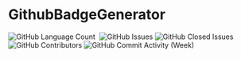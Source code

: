 # GithubBadgeGenerator

<div>
<img alt="GitHub Language Count" src="https://img.shields.io/github/languages/count/andykr1k/GithubBadgeGenerator?style=for-the-badge"/>
<img alt="" src="https://img.shields.io/github/repo-size/andykr1k/GithubBadgeGenerator?style=for-the-badge"/>
<img alt="GitHub Issues" src="https://img.shields.io/github/issues/andykr1k/GithubBadgeGenerator?style=for-the-badge"/>
<img alt="GitHub Closed Issues" src="https://img.shields.io/github/issues-closed/andykr1k/GithubBadgeGenerator?style=for-the-badge"/>
<img alt="GitHub Contributors" src="https://img.shields.io/github/contributors/andykr1k/GithubBadgeGenerator?style=for-the-badge"/>
<img alt="GitHub Commit Activity (Week)" src="https://img.shields.io/github/commit-activity/w/andykr1k/GithubBadgeGenerator?style=for-the-badge"/>
</div>
